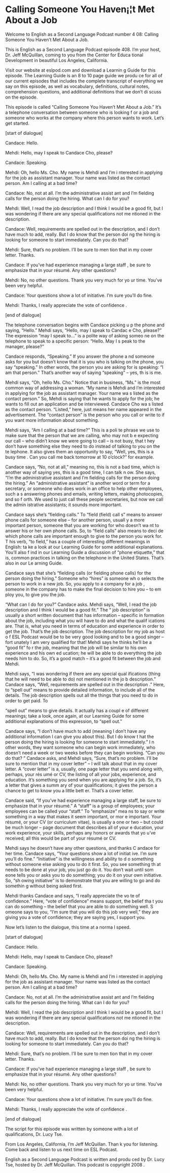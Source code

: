 # Calling Someone You Haven¡¦t Met About a Job

Welcome to English as a Second Language Podcast number 4 08: Calling Someone You Haven’t Met About a Job. 

This is English as a Second Language Podcast episode 408.  I’m your host, Dr. Jeff McQuillan, coming to you from the Center for Educa tional Development in beautiful Los Angeles, California. 

Visit our website at eslpod.com and download a Learnin g Guide for this episode. The Learning Guide is an 8 to 10 page guide we produ ce for all of our current episodes that includes the complete transcript of everything  we say on this episode, as well as vocabulary, definitions, cultural notes,  comprehension questions, and additional definitions that we don’t di scuss on the episode. 

This episode is called “Calling Someone You Haven’t Met About a Job.”  It’s a telephone conversation between someone who is looking f or a job and someone who works at the company where this person wants to work.  Let’s get started. 

[start of dialogue] 

Candace:  Hello. 

Mehdi:  Hello, may I speak to Candace Cho, please? 

Candace:  Speaking.   

Mehdi:  Oh, hello Ms. Cho.  My name is Mehdi and I’m i nterested in applying for the job as assistant manager.  Your name was listed as the  contact person.  Am I calling at a bad time? 

Candace:  No, not at all.  I’m the administrative assist ant and I’m fielding calls for the person doing the hiring.  What can I do for you? 

Mehdi:  Well, I read the job description and I think I  would be a good fit, but I was wondering if there are any special qualifications not me ntioned in the description. 

Candace:  Well, requirements are spelled out in the description, and I don’t have much to add, really.  But I do know that the person doi ng the hiring is looking for someone to start immediately.  Can you do that? 

 Mehdi:  Sure, that’s no problem.  I’ll be sure to men tion that in my cover letter. Thanks. 

Candace:  If you’ve had experience managing a large staff , be sure to emphasize that in your résumé.  Any other questions? 

Mehdi:  No, no other questions.  Thank you very much for yo ur time.  You’ve been very helpful. 

Candace:  Your questions show a lot of initiative.  I’m sure you’ll do fine. 

Mehdi:  Thanks, I really appreciate the vote of confidence .   

[end of dialogue] 

The telephone conversation begins with Candace picking u p the phone and saying, “Hello.”  Mehdi says, “Hello, may I speak to Candac e Cho, please?”  The expression “may I speak to...” is a polite way of asking someo ne on the telephone to speak to a specific person: “Hello.  May I s peak to the manager, please?” 

Candace responds, “Speaking.”  If you answer the phone a nd someone asks for you but doesn’t know that it is you who is talking on the phone, you say “speaking.”  In other words, the person you are asking for  is speaking: “I am that person.”  That’s another way of saying “speaking” – yes, th is is me. 

Mehdi says, “Oh, hello Ms. Cho.”  Notice that in business,  “Ms.” is the most common way of addressing a woman.  “My name is Mehdi and  I’m interested in applying for the job as assistant manager.  Your name wa s listed as the contact person.”  So, Mehdi is saying that he wants to apply for the job; he wants to fill out an application and be interviewed.  Candace Cho wa s listed as the contact person.  “Listed,” here, just means her name appeared in the advertisement. The “contact person” is the person who you call or write  to if you want more information about something.   

Mehdi says, “Am I calling at a bad time?”  This is a poli te phrase we use to make sure that the person that we are calling, who may not b e expecting our call – who didn’t know we were going to call – is not busy, that t hey don’t have something else they need to do instead of talking to you on the te lephone.  It also gives them an opportunity to say, “Well, yes, this is a busy time .  Can you call me back tomorrow at 10 o’clock?” for example. 

 Candace says, “No, not at all,” meaning no, this is not a  bad time, which is another way of saying yes, this is a good time, I can talk n ow.  She says, “I’m the administrative assistant and I’m fielding calls for the person doing the hiring.”  An “administrative assistant” is another word or term for a secretary, or someone who does work in an office to help other employees, such a s answering phones and emails, writing letters, making photocopies, and so f orth.  We used to just call these people secretaries, but now we call the admin istrative assistants; it sounds more important. 

Candace says she’s “fielding calls.”  To “field (field) call s” means to answer phone calls for someone else – for another person, usuall y a more important person, someone that you are working for who doesn’t wa nt to answer his or her own phone calls.  So, to “field calls” also means to deci de which phone calls are important enough to give to the person you work for.  T his verb, “to field,” has a couple of interesting different meanings in English: ta ke a look at our Learning Guide for some additional explanations.  You’ll also f ind in our Learning Guide a discussion of “phone etiquette,” that is, common practices in talking on the telephone in the United States.  That’s also in our Le arning Guide.   

Candace says that she’s “fielding calls (or fielding phone  calls) for the person doing the hiring.”  Someone who “hires” is someone wh o selects the person to work in a new job.  So, you apply to a company for a job , someone in the company has to make the final decision to hire you – to em ploy you, to give you the job.   

“What can I do for you?” Candace asks.  Mehdi says, “Well, I read the job description and I think I would be a good fit.”  The “ job description” is usually a short written document that has information – specific in formation about the job, including what you will have to do and what the qualif ications are.  That is, what you need in terms of education and experience in order to get the job.  That’s the job description.  The job description for my job as host o f ESL Podcast would be to be very good looking and to be a good singer – fort unately I am very qualified for that!  Mehdi says he thinks he’ll be a “good fit” fo r the job, meaning that the job will be similar to his own experience and his own ed ucation; he will be able to do everything the job needs him to do.  So, it’s a good  match – it’s a good fit between the job and Mehdi. 

Mehdi says, “I was wondering if there are any special qual ifications (thing that he will need to be able to do) not mentioned in the jo b description.”  Candace says, “Well, requirements are spelled out in the description .”  Here, to “spell out” means to provide detailed information, to include all of the details.  The job description spells out all the things that you need to do in order to get paid.  To  

 “spell out” means to give details.  It actually has a coupl e of different meanings; take a look, once again, at our Learning Guide for some  additional explanations of this expression, to “spell out.” 

Candace says, “I don’t have much to add (meaning I don’t have any additional information I can give you about this).  But I do know t hat the person doing the hiring is looking for someone to start immediately.”  I n other words, they want someone who can begin work immediately, who doesn’t need  a week or two weeks before they can begin working.  “Can you do that? ” Candace asks, and Mehdi says, “Sure, that’s no problem.  I’ll be sure to mention that in my cover letter” – I will talk about that in my cover letter.  A “cover letter” is a, usually, one page letter that you send along with, perhaps, your rés umé or CV, the listing of all your jobs, experience, and education.  It’s something  you send when you are applying for a job.  So, it’s a letter that gives a summ ary of your qualifications; it gives the person a chance to get to know you a little bett er.  That’s a cover letter. 

Candace said, “If you’ve had experience managing a large staff, be sure to emphasize that in your résumé.”  A “staff” is a group of employees; your employees can be called your “staff.”  To “emphasize” mea ns to say or write something in a way that makes it seem important, or mor e important.  Your résumé, or your CV (or curriculum vitae), is usually a one  or two – but could be much longer – page document that describes all of your e ducation, your work experience, your skills, perhaps any honors or awards that yo u’ve received; all this would be part of your résumé or CV. 

Mehdi says he doesn’t have any other questions, and thanks C andace for her time.  Candace says, “Your questions show a lot of initiat ive.  I’m sure you’ll do fine.”  “Initiative” is the willingness and ability to d o something without someone else asking you to do it first.  So, you see something th at needs to be done at your job, you just go do it.  You don’t wait until som eone tells you or asks you to do something; you do it on your own initiative.  So, “sh owing initiative” is to demonstrate that you are willing to go and do somethin g without being asked first. 

Mehdi thanks Candace and says, “I really appreciate the vo te of confidence.” Here, “vote of confidence” means support, the belief tha t you can do something – the belief that you are able to do something well.  S omeone says to you, “I’m sure that you will do this job very well,” they are giving  you a vote of confidence; they are saying yes, I support you. 

Now let’s listen to the dialogue, this time at a norma l speed. 

 [start of dialogue] 

Candace:  Hello. 

Mehdi:  Hello, may I speak to Candace Cho, please? 

Candace:  Speaking.   

Mehdi:  Oh, hello Ms. Cho.  My name is Mehdi and I’m i nterested in applying for the job as assistant manager.  Your name was listed as the  contact person.  Am I calling at a bad time? 

Candace:  No, not at all.  I’m the administrative assist ant and I’m fielding calls for the person doing the hiring.  What can I do for you? 

Mehdi:  Well, I read the job description and I think I  would be a good fit, but I was wondering if there are any special qualifications not me ntioned in the description. 

Candace:  Well, requirements are spelled out in the description, and I don’t have much to add, really.  But I do know that the person doi ng the hiring is looking for someone to start immediately.  Can you do that? 

Mehdi:  Sure, that’s no problem.  I’ll be sure to men tion that in my cover letter. Thanks. 

Candace:  If you’ve had experience managing a large staff , be sure to emphasize that in your résumé.  Any other questions? 

Mehdi:  No, no other questions.  Thank you very much for yo ur time.  You’ve been very helpful. 

Candace:  Your questions show a lot of initiative.  I’m sure you’ll do fine. 

Mehdi:  Thanks, I really appreciate the vote of confidence .   

[end of dialogue] 

The script for this episode was written by someone with a lot of qualifications, Dr. Lucy Tse.   

From Los Angeles, California, I’m Jeff McQuillan.  Than k you for listening.  Come back and listen to us next time on ESL Podcast.  

 English as a Second Language Podcast is written and produ ced by Dr. Lucy Tse, hosted by Dr. Jeff McQuillan.  This podcast is copyright 2008 .

